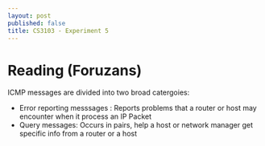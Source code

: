 ```yaml
---
layout: post
published: false
title: CS3103 - Experiment 5
---
```



# Reading (Foruzans)

ICMP messages are divided into two broad catergoies: 
- Error reporting messsages : Reports problems that a router or host may encounter when it process an IP Packet
- Query messages: Occurs in pairs, help a host or network manager get specific info from a router or a host



